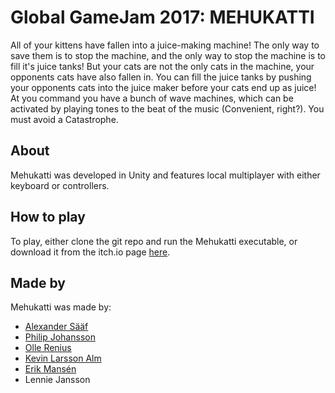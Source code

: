 # Global GameJam 2017: MEHUKATTI
All of your kittens have fallen into a juice-making machine! The only way to save them is to stop the machine, and the only way to stop the machine is to fill it's juice tanks! But your cats are not the only cats in the machine, your opponents cats have also fallen in. You can fill the juice tanks by pushing your opponents cats into the juice maker before your cats end up as juice! At you command you have a bunch of wave machines, which can be activated by playing tones to the beat of the music (Convenient, right?). You must avoid a Catastrophe.

## About
Mehukatti was developed in Unity and features local multiplayer with either keyboard or controllers.

## How to play
To play, either clone the git repo and run the Mehukatti executable, or download it from the itch.io page [here](temp).

## Made by
Mehukatti was made by:

- [Alexander Sääf](https://alexsaaf.github.io/)
- [Philip Johansson]()
- [Olle Renius]()
- [Kevin Larsson Alm]()
- [Erik Mansén]()
- Lennie Jansson
